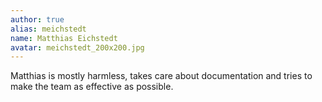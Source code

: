 ```yaml
---
author: true
alias: meichstedt
name: Matthias Eichstedt
avatar: meichstedt_200x200.jpg
---
```


Matthias is mostly harmless, takes care about documentation and tries to make the team as effective as possible.

<!-- more -->
